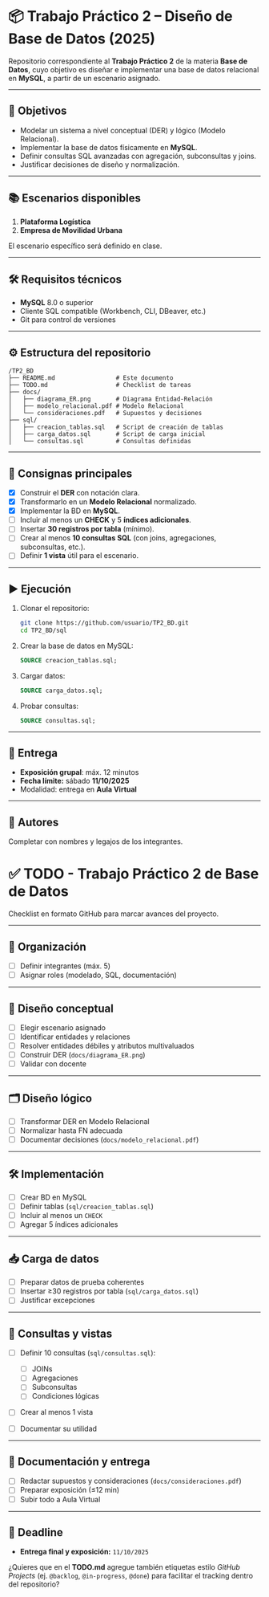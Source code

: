 # 📦 Trabajo Práctico 2 – Diseño de Base de Datos (2025)

Repositorio correspondiente al **Trabajo Práctico 2** de la materia **Base de Datos**, cuyo objetivo es diseñar e implementar una base de datos relacional en **MySQL**, a partir de un escenario asignado.

---

## 🚀 Objetivos

* Modelar un sistema a nivel conceptual (DER) y lógico (Modelo Relacional).
* Implementar la base de datos físicamente en **MySQL**.
* Definir consultas SQL avanzadas con agregación, subconsultas y joins.
* Justificar decisiones de diseño y normalización.

---

## 📚 Escenarios disponibles

1. **Plataforma Logística**
2. **Empresa de Movilidad Urbana**

El escenario específico será definido en clase.

---

## 🛠️ Requisitos técnicos

* **MySQL** 8.0 o superior
* Cliente SQL compatible (Workbench, CLI, DBeaver, etc.)
* Git para control de versiones

---

## ⚙️ Estructura del repositorio

```
/TP2_BD
├── README.md                 # Este documento
├── TODO.md                   # Checklist de tareas
├── docs/
│   ├── diagrama_ER.png       # Diagrama Entidad-Relación
│   ├── modelo_relacional.pdf # Modelo Relacional
│   └── consideraciones.pdf   # Supuestos y decisiones
├── sql/
│   ├── creacion_tablas.sql   # Script de creación de tablas
│   ├── carga_datos.sql       # Script de carga inicial
│   └── consultas.sql         # Consultas definidas
```

---

## 📝 Consignas principales

* [x] Construir el **DER** con notación clara.
* [x] Transformarlo en un **Modelo Relacional** normalizado.
* [x] Implementar la BD en **MySQL**.
* [ ] Incluir al menos un **CHECK** y 5 **índices adicionales**.
* [ ] Insertar **30 registros por tabla** (mínimo).
* [ ] Crear al menos **10 consultas SQL** (con joins, agregaciones, subconsultas, etc.).
* [ ] Definir **1 vista** útil para el escenario.

---

## ▶️ Ejecución

1. Clonar el repositorio:

   ```bash
   git clone https://github.com/usuario/TP2_BD.git
   cd TP2_BD/sql
   ```
2. Crear la base de datos en MySQL:

   ```sql
   SOURCE creacion_tablas.sql;
   ```
3. Cargar datos:

   ```sql
   SOURCE carga_datos.sql;
   ```
4. Probar consultas:

   ```sql
   SOURCE consultas.sql;
   ```

---

## 📅 Entrega

* **Exposición grupal**: máx. 12 minutos
* **Fecha límite:** sábado **11/10/2025**
* Modalidad: entrega en **Aula Virtual**

---

## 👥 Autores

Completar con nombres y legajos de los integrantes.

# ✅ TODO - Trabajo Práctico 2 de Base de Datos

Checklist en formato GitHub para marcar avances del proyecto.

---

## 👥 Organización

* [ ] Definir integrantes (máx. 5)
* [ ] Asignar roles (modelado, SQL, documentación)

---

## 📝 Diseño conceptual

* [ ] Elegir escenario asignado
* [ ] Identificar entidades y relaciones
* [ ] Resolver entidades débiles y atributos multivaluados
* [ ] Construir DER (`docs/diagrama_ER.png`)
* [ ] Validar con docente

---

## 🗂️ Diseño lógico

* [ ] Transformar DER en Modelo Relacional
* [ ] Normalizar hasta FN adecuada
* [ ] Documentar decisiones (`docs/modelo_relacional.pdf`)

---

## 🛠️ Implementación

* [ ] Crear BD en MySQL
* [ ] Definir tablas (`sql/creacion_tablas.sql`)
* [ ] Incluir al menos un `CHECK`
* [ ] Agregar 5 índices adicionales

---

## 📥 Carga de datos

* [ ] Preparar datos de prueba coherentes
* [ ] Insertar ≥30 registros por tabla (`sql/carga_datos.sql`)
* [ ] Justificar excepciones

---

## 🔎 Consultas y vistas

* [ ] Definir 10 consultas (`sql/consultas.sql`):

  * [ ] JOINs
  * [ ] Agregaciones
  * [ ] Subconsultas
  * [ ] Condiciones lógicas
* [ ] Crear al menos 1 vista
* [ ] Documentar su utilidad

---

## 📂 Documentación y entrega

* [ ] Redactar supuestos y consideraciones (`docs/consideraciones.pdf`)
* [ ] Preparar exposición (≤12 min)
* [ ] Subir todo a Aula Virtual

---

## 📅 Deadline

* **Entrega final y exposición:** `11/10/2025`

¿Quieres que en el **TODO.md** agregue también etiquetas estilo *GitHub Projects* (ej. `@backlog`, `@in-progress`, `@done`) para facilitar el tracking dentro del repositorio?
